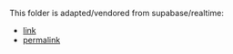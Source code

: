 This folder is adapted/vendored from supabase/realtime:

- [link](https://github.com/supabase/realtime/tree/main/lib/extensions/postgres_cdc_stream)
- [permalink](https://github.com/supabase/realtime/tree/7d3c3889a8db5e291156e956ec687cc946414fb9/lib/extensions/postgres_cdc_stream)
